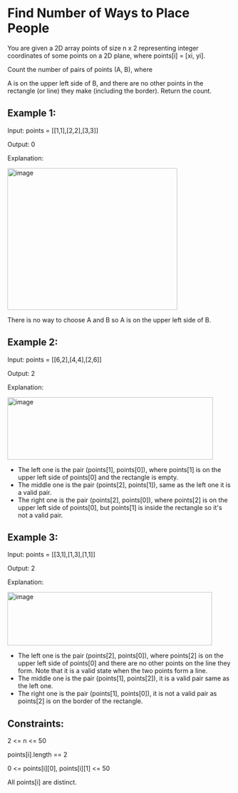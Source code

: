 # Find Number of Ways to Place People
You are given a 2D array points of size n x 2 representing integer coordinates of some points on a 2D plane, where points[i] = [xi, yi].

Count the number of pairs of points (A, B), where

A is on the upper left side of B, and
there are no other points in the rectangle (or line) they make (including the border).
Return the count.

 

## Example 1:

Input: points = [[1,1],[2,2],[3,3]]

Output: 0

Explanation:

<img width="381" height="318" alt="image" src="https://github.com/user-attachments/assets/7ef56de1-289e-4ff6-a5b0-7f3aaae34760" />



There is no way to choose A and B so A is on the upper left side of B.

## Example 2:

Input: points = [[6,2],[4,4],[2,6]]

Output: 2

Explanation:

<img width="461" height="140" alt="image" src="https://github.com/user-attachments/assets/776886f9-0b88-422d-942e-7da7f086e5c2" />



- The left one is the pair (points[1], points[0]), where points[1] is on the upper left side of points[0] and the rectangle is empty.
- The middle one is the pair (points[2], points[1]), same as the left one it is a valid pair.
- The right one is the pair (points[2], points[0]), where points[2] is on the upper left side of points[0], but points[1] is inside the rectangle so it's not a valid pair.

## Example 3:

Input: points = [[3,1],[1,3],[1,1]]

Output: 2

Explanation:

<img width="459" height="120" alt="image" src="https://github.com/user-attachments/assets/b4f1b697-d993-4d82-bf20-93d82e155297" />


- The left one is the pair (points[2], points[0]), where points[2] is on the upper left side of points[0] and there are no other points on the line they form. Note that it is a valid state when the two points form a line.
- The middle one is the pair (points[1], points[2]), it is a valid pair same as the left one.
- The right one is the pair (points[1], points[0]), it is not a valid pair as points[2] is on the border of the rectangle.
 

## Constraints:

2 <= n <= 50

points[i].length == 2

0 <= points[i][0], points[i][1] <= 50

All points[i] are distinct.
